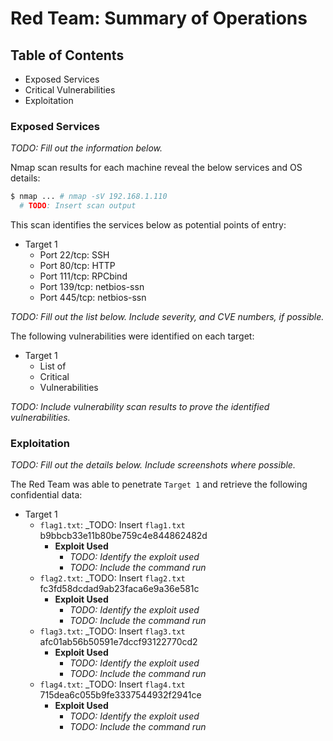 # Red Team: Summary of Operations

## Table of Contents
- Exposed Services
- Critical Vulnerabilities
- Exploitation

### Exposed Services
_TODO: Fill out the information below._

Nmap scan results for each machine reveal the below services and OS details:

```bash
$ nmap ... # nmap -sV 192.168.1.110
  # TODO: Insert scan output
```

This scan identifies the services below as potential points of entry:
- Target 1
  - Port 22/tcp: SSH
  - Port 80/tcp: HTTP
  - Port 111/tcp: RPCbind
  - Port 139/tcp: netbios-ssn
  - Port 445/tcp: netbios-ssn

_TODO: Fill out the list below. Include severity, and CVE numbers, if possible._

The following vulnerabilities were identified on each target:
- Target 1
  - List of
  - Critical
  - Vulnerabilities

_TODO: Include vulnerability scan results to prove the identified vulnerabilities._

### Exploitation
_TODO: Fill out the details below. Include screenshots where possible._

The Red Team was able to penetrate `Target 1` and retrieve the following confidential data:
- Target 1
  - `flag1.txt`: _TODO: Insert `flag1.txt` b9bbcb33e11b80be759c4e844862482d
    - **Exploit Used**
      - _TODO: Identify the exploit used_
      - _TODO: Include the command run_
  - `flag2.txt`: _TODO: Insert `flag2.txt` fc3fd58dcdad9ab23faca6e9a36e581c
    - **Exploit Used**
      - _TODO: Identify the exploit used_
      - _TODO: Include the command run_
  - `flag3.txt`: _TODO: Insert `flag3.txt` afc01ab56b50591e7dccf93122770cd2
    - **Exploit Used**
      - _TODO: Identify the exploit used_
      - _TODO: Include the command run_
  - `flag4.txt`: _TODO: Insert `flag4.txt` 715dea6c055b9fe3337544932f2941ce
    - **Exploit Used**
      - _TODO: Identify the exploit used_
      - _TODO: Include the command run_
